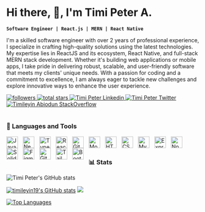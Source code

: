 # Hi there, 👋, I'm Timi Peter A.

**`Software Engineer | React.js | MERN | React Native`**

I'm a skilled software engineer with over 2 years of professional experience, I specialize in crafting high-quality solutions using the latest technologies. My expertise lies in ReactJS and its ecosystem, React Native, and full-stack MERN stack development. Whether it's building web applications or mobile apps, I take pride in delivering robust, scalable, and user-friendly software that meets my clients' unique needs. With a passion for coding and a commitment to excellence, I am always eager to tackle new challenges and explore innovative ways to enhance the user experience.

  <p align="left">
  <a href="https://github.com/timileyin19?tab=followers">
    <img alt="followers" title="Follow me on Github" src="https://custom-icon-badges.demolab.com/github/followers/timileyin19?color=236ad3&labelColor=1155ba&style=for-the-badge&logo=person-add&label=Follow&logoColor=white"/>
  </a>
  <a href="https://github.com/timileyin19?tab=repositories&sort=stargazers">
    <img alt="total stars" title="Total stars on GitHub" src="https://custom-icon-badges.demolab.com/github/stars/timileyin19?color=55960c&style=for-the-badge&labelColor=488207&logo=star"/>
  </a>
  <a href="https://www.linkedin.com/in/timileyin/" rel="nofollow">
    <img src="https://img.shields.io/badge/LinkedIn-0077B5?style=for-the-badge&logo=linkedin&logoColor=white" alt="Timi Peter Linkedin" style="max-width: 100%;">
  </a>
  <a href="https://twitter.com/timmytimileyin" rel="nofollow">
    <img src="https://img.shields.io/badge/Twitter-1DA1F2?style=for-the-badge&logo=twitter&logoColor=white" alt="Timi Peter Twitter" style="max-width: 100%;">
  </a>
  <a href="https://stackoverflow.com/users/11819907/timileyin-abidoun" rel="nofollow">
    <img src="https://img.shields.io/badge/StackOverflow-F48024?style=for-the-badge&logo=stackoverflow&logoColor=white" alt="Timileyin Abiodun StackOverflow" style="max-width: 100%;">
  </a>
</p>


#

### 🧰 Languages and Tools

    
<img align="left" alt="JavaScript" width="30px" style="padding-right:10px;" src="https://cdn.jsdelivr.net/gh/devicons/devicon/icons/javascript/javascript-original.svg"/>
<img align="left" alt="Nextjs" width="30px" style="padding-right:10px;" src="https://cdn.jsdelivr.net/gh/devicons/devicon/icons/nextjs/nextjs-original.svg" />
<img align="left" alt="TypeScript" width="30px" style="padding-right:10px;" src="https://cdn.jsdelivr.net/gh/devicons/devicon/icons/typescript/typescript-plain.svg" />
<img align="left" alt="React" width="30px" style="padding-right:10px;" src="https://cdn.jsdelivr.net/gh/devicons/devicon/icons/react/react-original.svg" />
<img align="left" alt="Git" width="30px" style="padding-right:10px;" src="https://cdn.jsdelivr.net/gh/devicons/devicon/icons/git/git-original.svg" />
<img align="left" alt="Mongodb" width="30px" style="padding-right:10px;" src="https://cdn.jsdelivr.net/gh/devicons/devicon/icons/mongodb/mongodb-original.svg" />
<img align="left" alt="HTML" width="30px" style="padding-right:10px;" src="https://cdn.jsdelivr.net/gh/devicons/devicon/icons/html5/html5-plain.svg" />
<img align="left" alt="CSS" width="30px" style="padding-right:10px;" src="https://cdn.jsdelivr.net/gh/devicons/devicon/icons/css3/css3-plain.svg" />
<img align="left" alt="MySQL" width="30px" style="padding-right:10px;" src="https://cdn.jsdelivr.net/gh/devicons/devicon/icons/mysql/mysql-original.svg" />
<img align="left" alt="Express" width="30px" style="padding-right:10px;" src="https://cdn.jsdelivr.net/gh/devicons/devicon/icons/express/express-original.svg" />
<img align="left" alt="NodeJS" width="30px" style="padding-right:10px;" src="https://cdn.jsdelivr.net/gh/devicons/devicon/icons/nodejs/nodejs-original.svg" />
<img align="left" alt="Solidity" width="30px" style="padding-right:10px;" src="https://cdn.jsdelivr.net/gh/devicons/devicon/icons/solidity/solidity-original.svg" />
<img align="left" alt="Figma" width="30px" style="padding-right:10px;" src="https://cdn.jsdelivr.net/gh/devicons/devicon/icons/figma/figma-original.svg" />
<img align="left" alt="GitHub" width="30px" style="padding-right:10px;" src="https://cdn.jsdelivr.net/gh/devicons/devicon/icons/github/github-original.svg" />
<img align="left" alt="Tailwindcss" width="30px" style="padding-right:10px;" src="https://cdn.jsdelivr.net/gh/devicons/devicon/icons/tailwindcss/tailwindcss-original-wordmark.svg" />
<img align="left" alt="Bootstrap" width="30px" style="padding-right:10px;" src="https://cdn.jsdelivr.net/gh/devicons/devicon/icons/bootstrap/bootstrap-original.svg" />
<br />


#

### 📊 Stats

![Timi Peter's GitHub stats](https://github-readme-stats.vercel.app/api?username=timileyin19&show_icons=true&theme=gruvbox)

<!-- ![GitHub Streak](https://streak-stats.demolab.com?user=timileyin19&theme=gruvbox&border_radius=4.5) -->
<a href="http://www.github.com/timileyin19"><img src="https://github-readme-stats.vercel.app/api?username=timileyin19&show_icons=true&hide=&count_private=true&title_color=0891b2&text_color=ffffff&icon_color=0891b2&bg_color=1c1917&hide_border=true&show_icons=true" alt="timileyin19's GitHub stats" /></a>
  <a href="http://www.github.com/timileyin19"><img src="https://github-readme-streak-stats.herokuapp.com/?user=timileyin19&stroke=ffffff&background=1c1917&ring=0891b2&fire=0891b2&currStreakNum=ffffff&currStreakLabel=0891b2&sideNums=ffffff&sideLabels=ffffff&dates=ffffff&hide_border=true" /></a>


<a href="https://github.com/timileyin19" align="left"><img src="https://github-readme-stats.vercel.app/api/top-langs/?username=timileyin19&langs_count=10&title_color=0891b2&text_color=ffffff&icon_color=0891b2&bg_color=1c1917&hide_border=true&locale=en&custom_title=Top%20%Languages" alt="Top Languages" /></a>


#
[website]: https://timipeter.vercel.app
